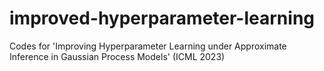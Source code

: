 # improved-hyperparameter-learning
Codes for 'Improving Hyperparameter Learning under Approximate Inference in Gaussian Process Models' (ICML 2023)
